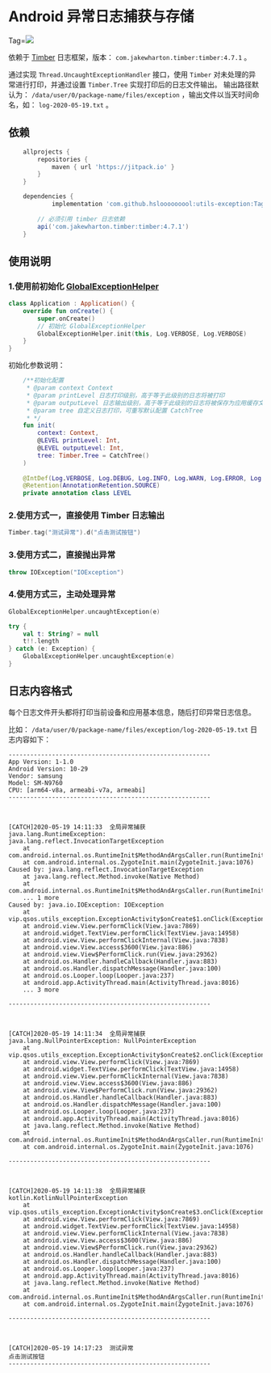 # Android 异常日志捕获与存储

Tag=[![](https://jitpack.io/v/hslooooooool/utils-exception.svg)](https://jitpack.io/#hslooooooool/utils-exception)

依赖于 [Timber](https://github.com/JakeWharton/timber) 日志框架，版本： `com.jakewharton.timber:timber:4.7.1` 。

通过实现 `Thread.UncaughtExceptionHandler` 接口，使用 `Timber` 对未处理的异常进行打印，并通过设置 `Timber.Tree` 实现打印后的日志文件输出。
输出路径默认为： `/data/user/0/package-name/files/exception` ，输出文件以当天时间命名，如： `log-2020-05-19.txt` 。

## 依赖

```groovy
	allprojects {
		repositories {
			maven { url 'https://jitpack.io' }
		}
	}
```

```groovy
	dependencies {
	        implementation 'com.github.hslooooooool:utils-exception:Tag'
		
		// 必须引用 timber 日志依赖
		api('com.jakewharton.timber:timber:4.7.1')
	}
```

## 使用说明

### 1.使用前初始化 [GlobalExceptionHelper](\lib\src\main\java\vip\qsos\utils_exception\lib\GlobalExceptionHelper.kt)

```kotlin
class Application : Application() {
    override fun onCreate() {
        super.onCreate()
        // 初始化 GlobalExceptionHelper
        GlobalExceptionHelper.init(this, Log.VERBOSE, Log.VERBOSE)
    }
}
```

初始化参数说明：

```kotlin
    /**初始化配置
     * @param context Context
     * @param printLevel 日志打印级别，高于等于此级别的日志将被打印
     * @param outputLevel 日志输出级别，高于等于此级别的日志将被保存为应用缓存文件
     * @param tree 自定义日志打印，可重写默认配置 CatchTree
     * */
    fun init(
        context: Context,
        @LEVEL printLevel: Int,
        @LEVEL outputLevel: Int,
        tree: Timber.Tree = CatchTree()
    )
    
    @IntDef(Log.VERBOSE, Log.DEBUG, Log.INFO, Log.WARN, Log.ERROR, Log.ASSERT)
    @Retention(AnnotationRetention.SOURCE)
    private annotation class LEVEL
```

### 2.使用方式一，直接使用 Timber 日志输出

```kotlin
Timber.tag("测试异常").d("点击测试按钮")
```

### 3.使用方式二，直接抛出异常

```kotlin
throw IOException("IOException")
```

### 4.使用方式三，主动处理异常

```kotlin
GlobalExceptionHelper.uncaughtException(e)
```

```kotlin
try {
    val t: String? = null
    t!!.length
} catch (e: Exception) {
    GlobalExceptionHelper.uncaughtException(e)
}
```

## 日志内容格式

每个日志文件开头都将打印当前设备和应用基本信息，随后打印异常日志信息。

比如： `/data/user/0/package-name/files/exception/log-2020-05-19.txt` 日志内容如下：
```text
--------------------------------------------------------
App Version: 1-1.0
Android Version: 10-29
Vendor: samsung
Model: SM-N9760
CPU: [arm64-v8a, armeabi-v7a, armeabi]
--------------------------------------------------------



[CATCH]2020-05-19 14:11:33	全局异常捕获
java.lang.RuntimeException: java.lang.reflect.InvocationTargetException
	at com.android.internal.os.RuntimeInit$MethodAndArgsCaller.run(RuntimeInit.java:503)
	at com.android.internal.os.ZygoteInit.main(ZygoteInit.java:1076)
Caused by: java.lang.reflect.InvocationTargetException
	at java.lang.reflect.Method.invoke(Native Method)
	at com.android.internal.os.RuntimeInit$MethodAndArgsCaller.run(RuntimeInit.java:493)
	... 1 more
Caused by: java.io.IOException: IOException
	at vip.qsos.utils_exception.ExceptionActivity$onCreate$1.onClick(ExceptionActivity.kt:15)
	at android.view.View.performClick(View.java:7869)
	at android.widget.TextView.performClick(TextView.java:14958)
	at android.view.View.performClickInternal(View.java:7838)
	at android.view.View.access$3600(View.java:886)
	at android.view.View$PerformClick.run(View.java:29362)
	at android.os.Handler.handleCallback(Handler.java:883)
	at android.os.Handler.dispatchMessage(Handler.java:100)
	at android.os.Looper.loop(Looper.java:237)
	at android.app.ActivityThread.main(ActivityThread.java:8016)
	... 3 more

--------------------------------------------------------



[CATCH]2020-05-19 14:11:34	全局异常捕获
java.lang.NullPointerException: NullPointerException
	at vip.qsos.utils_exception.ExceptionActivity$onCreate$2.onClick(ExceptionActivity.kt:18)
	at android.view.View.performClick(View.java:7869)
	at android.widget.TextView.performClick(TextView.java:14958)
	at android.view.View.performClickInternal(View.java:7838)
	at android.view.View.access$3600(View.java:886)
	at android.view.View$PerformClick.run(View.java:29362)
	at android.os.Handler.handleCallback(Handler.java:883)
	at android.os.Handler.dispatchMessage(Handler.java:100)
	at android.os.Looper.loop(Looper.java:237)
	at android.app.ActivityThread.main(ActivityThread.java:8016)
	at java.lang.reflect.Method.invoke(Native Method)
	at com.android.internal.os.RuntimeInit$MethodAndArgsCaller.run(RuntimeInit.java:493)
	at com.android.internal.os.ZygoteInit.main(ZygoteInit.java:1076)

--------------------------------------------------------



[CATCH]2020-05-19 14:11:38	全局异常捕获
kotlin.KotlinNullPointerException
	at vip.qsos.utils_exception.ExceptionActivity$onCreate$3.onClick(ExceptionActivity.kt:22)
	at android.view.View.performClick(View.java:7869)
	at android.widget.TextView.performClick(TextView.java:14958)
	at android.view.View.performClickInternal(View.java:7838)
	at android.view.View.access$3600(View.java:886)
	at android.view.View$PerformClick.run(View.java:29362)
	at android.os.Handler.handleCallback(Handler.java:883)
	at android.os.Handler.dispatchMessage(Handler.java:100)
	at android.os.Looper.loop(Looper.java:237)
	at android.app.ActivityThread.main(ActivityThread.java:8016)
	at java.lang.reflect.Method.invoke(Native Method)
	at com.android.internal.os.RuntimeInit$MethodAndArgsCaller.run(RuntimeInit.java:493)
	at com.android.internal.os.ZygoteInit.main(ZygoteInit.java:1076)

--------------------------------------------------------



[CATCH]2020-05-19 14:17:23	测试异常
点击测试按钮
--------------------------------------------------------

```
